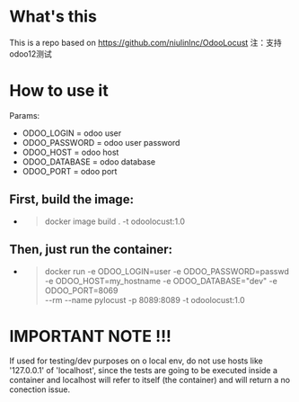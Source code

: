 # What's this
This is a repo based on https://github.com/niulinlnc/OdooLocust
注：支持odoo12测试

# How to use it
Params:
* ODOO_LOGIN = odoo user
* ODOO_PASSWORD = odoo user password
* ODOO_HOST = odoo host
* ODOO_DATABASE = odoo database
* ODOO_PORT = odoo port

## First, build the image:

* > docker image build . -t odoolocust:1.0

## Then, just run the container:
* > docker run -e ODOO_LOGIN=user -e ODOO_PASSWORD=passwd \
    -e ODOO_HOST=my_hostname -e ODOO_DATABASE="dev" -e ODOO_PORT=8069 \
    --rm --name pylocust -p 8089:8089 -t odoolocust:1.0

# IMPORTANT NOTE !!!
If used for testing/dev purposes on o local env, do not use hosts like '127.0.0.1' of 'localhost', since the tests are going to be executed inside a container and localhost will refer to itself (the container) and will return a no conection issue.
